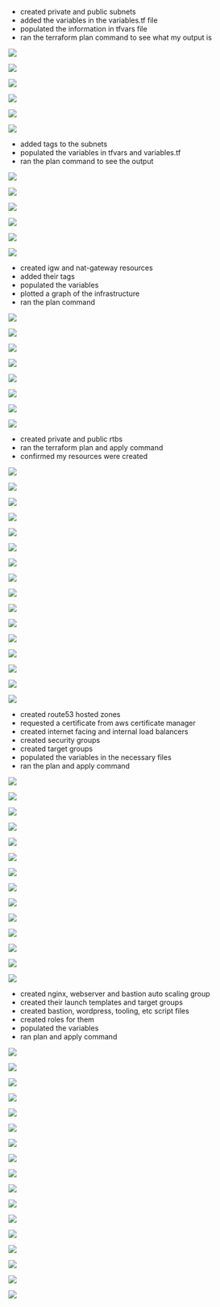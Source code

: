 - created private and public subnets
- added the variables in the variables.tf file
- populated the information in tfvars file
- ran the terraform plan command to see what my output is

![](images/privatesubnets1.png)

![](images/subnetsvariablestypedesc2.png)

![](images/tfvarssubnets3.png)

![](images/fmtvalidateplan4.png)

![](images/fmtvalidateplan44.png)

![](images/fmtvalidateplan444.png)

- added tags to the subnets
- populated the variables in tfvars and variables.tf
- ran the plan command to see the output

![](images/tagsmain5.png)

![](images/tagvariables55.png)

![](images/tagstfvars555.png)

![](images/terraformplan6.png)

![](images/terraformplan66.png)

![](images/terraformplan666.png)

- created igw and nat-gateway resources
- added their tags
- populated the variables
- plotted a graph of the infrastructure
- ran the plan command 

![](images/natgweip7.png)

![](images/igw77.png)

![](images/variablestf777.png)

![](images/tfvars7777.png)

![](images/graphpreview7.png)

![](images/terraformplan77777.png)

![](images/terraformplann77777.png)

![](images/terraformplannn77777.png)

- created private and public rtbs
- ran the terraform plan and apply command
- confirmed my resources were created

![](images/rtb8.png)

![](images/rtb88.png)

![](images/terraformplan9.png)

![](images/terraformplan99.png)

![](images/terraformplan999.png)

![](images/terraformplan9999.png)

![](images/terraformplan999999.png)

![](images/terraformapply10.png)

![](images/terraformapply1010.png)

![](images/terraformapply101010.png)

![](images/terraformapplyvpc10.png)

![](images/terraformapplyeip10.png)

![](images/terraformapplyigw10.png)

![](images/terraformapplynatgw10.png)

![](images/terraformapplyrtb10.png)

![](images/terraformapplysubnets10.png)

- created route53 hosted zones
- requested a certificate from aws certificate manager
- created internet facing and internal load balancers
- created security groups
- created target groups
- populated the variables in the necessary files
- ran the plan and apply command

![](images/route53hostedzone11.png)

![](images/certtf11.png)

![](images/certtff11.png)

![](images/securitytf111.png)

![](images/albtf1111.png)

![](images/terraformplan11.png)

![](images/terraformplan111.png)

![](images/terraformapply11.png)

![](images/terraformapply111.png)

![](images/awscertificatemanager11.png)

![](images/loadbalancers11.png)

![](images/loadbalancersrules11.png)

![](images/securitygroups11.png)

![](images/targetgroup11.png)

- created nginx, webserver and bastion auto scaling group
- created their launch templates and target groups
- created bastion, wordpress, tooling, etc script files
- created roles for them
- populated the variables
- ran plan and apply command

![](images/asgnginxwebserver12bfeorevariables12.png)

![](images/asgwebserveraftervariablesnginx12.png)

![](images/rolestf12.png)

![](images/variabletfbeforeasgnginx121.png)

![](images/variabletfvarsbeforeasgnginx1212.png)

![](images/wordpressaftereverythingbutinapply12.png)

![](images/toolingaftereverythingbutinapply12.png)

![](images/nginxhaftereverythingbutinapply12.png)

![](images/outputstfafterwebserverstgt12.png)

![](images/bastionshaftereverythingbutinapply12.png)

![](images/terraformplan12.png)

![](images/terraformplan1212.png)

![](images/terraformapply12.png)

![](images/terraformapply1212.png)

![](images/autoscalinggroups12.png)

![](images/instances12.png)

![](images/launchtemplates12.png)